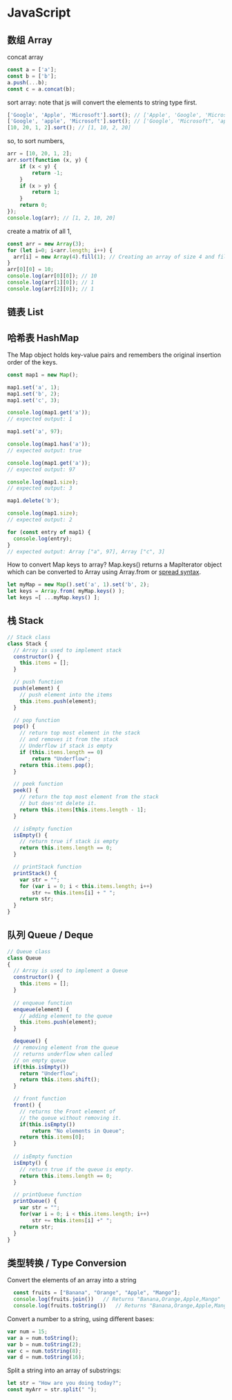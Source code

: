 # JavaScript

## 数组 Array
concat array
```js
const a = ['a'];
const b = ['b'];
a.push(...b);
const c = a.concat(b);
```
sort array: note that js will convert the elements to string type first.
```js
['Google', 'Apple', 'Microsoft'].sort(); // ['Apple', 'Google', 'Microsoft'];
['Google', 'apple', 'Microsoft'].sort(); // ['Google', 'Microsoft", 'apple']
[10, 20, 1, 2].sort(); // [1, 10, 2, 20]
```
so, to sort numbers,
```js
arr = [10, 20, 1, 2];
arr.sort(function (x, y) {
    if (x < y) {
        return -1;
    }
    if (x > y) {
        return 1;
    }
    return 0;
});
console.log(arr); // [1, 2, 10, 20]
```
create a matrix of all 1,
```js
const arr = new Array(3);
for (let i=0; i<arr.length; i++) {
  arr[i] = new Array(4).fill(1); // Creating an array of size 4 and filled of 1
}
arr[0][0] = 10;
console.log(arr[0][0]); // 10
console.log(arr[1][0]); // 1
console.log(arr[2][0]); // 1
```

## 链表 List

## 哈希表 HashMap
The Map object holds key-value pairs and remembers the original insertion order of the keys.
```js
const map1 = new Map();

map1.set('a', 1);
map1.set('b', 2);
map1.set('c', 3);

console.log(map1.get('a'));
// expected output: 1

map1.set('a', 97);

console.log(map1.has('a'));
// expected output: true

console.log(map1.get('a'));
// expected output: 97

console.log(map1.size);
// expected output: 3

map1.delete('b');

console.log(map1.size);
// expected output: 2

for (const entry of map1) {
  console.log(entry);
}
// expected output: Array ["a", 97], Array ["c", 3]
```
How to convert Map keys to array?
Map.keys() returns a MapIterator object which can be converted to Array using Array.from or [spread syntax](https://developer.mozilla.org/en-US/docs/Web/JavaScript/Reference/Operators/Spread_syntax).
```js
let myMap = new Map().set('a', 1).set('b', 2);
let keys = Array.from( myMap.keys() );
let keys =[ ...myMap.keys() ];
```

## 栈 Stack
```js
// Stack class
class Stack {
  // Array is used to implement stack
  constructor() {
    this.items = [];
  }

  // push function
  push(element) {
    // push element into the items
    this.items.push(element);
  }

  // pop function
  pop() {
    // return top most element in the stack
    // and removes it from the stack
    // Underflow if stack is empty
    if (this.items.length == 0)
        return "Underflow";
    return this.items.pop();
  }

  // peek function
  peek() {
    // return the top most element from the stack
    // but does'nt delete it.
    return this.items[this.items.length - 1];
  }

  // isEmpty function
  isEmpty() {
    // return true if stack is empty
    return this.items.length == 0;
  }

  // printStack function
  printStack() {
    var str = "";
    for (var i = 0; i < this.items.length; i++)
        str += this.items[i] + " ";
    return str;
  }
}
```
## 队列 Queue / Deque
```js
// Queue class
class Queue
{
  // Array is used to implement a Queue
  constructor() {
    this.items = [];
  }
                
  // enqueue function
  enqueue(element) {    
    // adding element to the queue
    this.items.push(element);
  }

  dequeue() {
  // removing element from the queue
  // returns underflow when called 
  // on empty queue
  if(this.isEmpty())
    return "Underflow";
    return this.items.shift();
  }

  // front function
  front() {
    // returns the Front element of 
    // the queue without removing it.
    if(this.isEmpty())
        return "No elements in Queue";
    return this.items[0];
  }
  
  // isEmpty function
  isEmpty() {
    // return true if the queue is empty.
    return this.items.length == 0;
  }

  // printQueue function
  printQueue() {
    var str = "";
    for(var i = 0; i < this.items.length; i++)
        str += this.items[i] +" ";
    return str;
  }
}
```

## 类型转换 / Type Conversion
Convert the elements of an array into a string
```js
  const fruits = ["Banana", "Orange", "Apple", "Mango"];
  console.log(fruits.join())   // Returns "Banana,Orange,Apple,Mango"
  console.log(fruits.toString())   // Returns "Banana,Orange,Apple,Mango"
```
Convert a number to a string, using different bases:
```js
var num = 15;
var a = num.toString();
var b = num.toString(2);
var c = num.toString(8);
var d = num.toString(16);
```
Split a string into an array of substrings:
```js
let str = "How are you doing today?";
const myArr = str.split(" ");
```